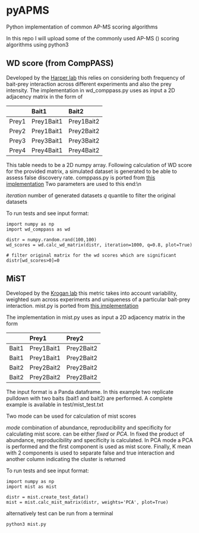 # pyAPMS
Python implementation of common AP-MS scoring algorithms


In this repo I will upload some of the commonly used AP-MS () scoring algorithms using python3


## WD score (from CompPASS)

Developed by the [Harper lab](https://harper.hms.harvard.edu) this relies on considering both frequency of bait-prey interaction across different experiments and also the prey intensity.
The implementation in wd_comppass.py uses as input a 2D adjacency matrix in the form of

|                | Bait1          | Bait2          |
| :------------- | :------------- | :------------- |
| Prey1          | Prey1Bait1     | Prey1Bait2     |
| Prey2          | Prey1Bait1     | Prey2Bait2     |
| Prey3          | Prey3Bait1     | Prey3Bait2     |
| Prey4          | Prey4Bait1     | Prey4Bait2     |


This table needs to be a 2D numpy array. Following calculation of WD score for the provided matrix, a simulated dataset is generated to be able to assess false discovery rate.
comppass.py is ported from [this implementation](https://github.com/dnusinow/cRomppass/blob/master/R/comppass.R)
Two parameters are used to this end:\n

*iteration* number of generated datasets
*q* quantile to filter the original datasets

To run tests and see input format:

```
import numpy as np
import wd_comppass as wd

distr = numpy.random.rand(100,100)
wd_scores = wd.calc_wd_matrix(distr, iteration=1000, q=0.8, plot=True)

# filter original matrix for the wd scores which are significant
distr[wd_scores>0]=0

```

## MiST

Developed by the [Krogan lab](https://kroganlab.ucsf.edu) this metric takes into account variability, weighted sum across experiments and uniqueness of a particular bait-prey interaction. mist.py is ported from [this implementation](https://github.com/kroganlab/mist)

The implementation in mist.py uses as input a 2D adjacency matrix in the form

|                | Prey1          | Prey2          |
| :------------- | :------------- | :------------- |
| Bait1          | Prey1Bait1     | Prey2Bait2     |
| Bait1          | Prey1Bait1     | Prey2Bait2     |
| Bait2          | Prey2Bait2     | Prey2Bait2     |
| Bait2          | Prey2Bait2     | Prey2Bait2     |


The input format is a Panda dataframe.
In this example two replicate pulldown with two baits (bait1 and bait2) are performed. A complete example is available in test/mist_test.txt

Two mode can be used for calculation of mist scores

*mode* combination of abundance, reproducibility and specificity for calculating mist score. can be either *_fixed_* or *_PCA_*.
In fixed the product of abundance, reproducibility and specificity is calculated. In PCA mode a PCA is performed and the first component is used as mist score.
Finally, K mean with 2 components is used to separate false and true interaction and another column indicating the cluster is returned

To run tests and see input format:

```
import numpy as np
import mist as mist

distr = mist.create_test_data()
mist = mist.calc_mist_matrix(distr, weights='PCA', plot=True)

```

alternatively test can be run from a terminal

```
python3 mist.py
```

